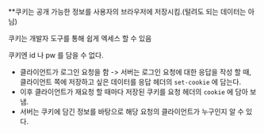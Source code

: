 **쿠키는 공개 가능한 정보를 사용자의 브라우저에 저장시킴.(털려도 되는 데이터는 아님)

쿠키는 개발자 도구를 통해 쉽게 엑세스 할 수 있음

쿠키엔 id 나 pw 를 담을 수 없다.


* 클라이언트가 로그인 요청을 함 -> 서버는 로그인 요청에 대한 응답을 작성 할 때, 클라이언트 쪽에 저장하고 싶은 데이터를 응답 헤더의 `set-cookie` 에 담는다.
* 이후 클라이언트가 재요청 할 때마다 저장된 쿠키를 요청 헤더의 `cookie` 에 담아 보냄.
* 서버는 쿠키에 담긴 정보를 바탕으로 해당 요청의 클라이언트가 누구인지 알 수 있다.




